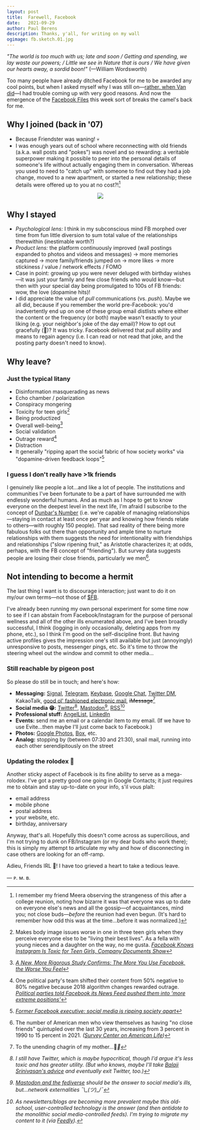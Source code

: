 ```yaml
---
layout: post
title:	Farewell, Facebook
date:	2021-09-29
author:	Paul Berens
description: Thanks, y'all, for writing on my wall
ogimage: fb.sketch.01.jpg
---
```

*"The world is too much with us; late and soon / Getting and spending, we lay waste our powers; / Little we see in Nature that is ours / We have given our hearts away, a sordid boon!"* (—William Wordsworth)

Too many people have already ditched Facebook for me to be awarded any cool points, but when I asked myself why I was still on—[rather, when Van did](https://youtu.be/pPn2zH_8OmY)—I had trouble coming up with very good reasons. And now the emergence of the [Facebook Files](https://www.wsj.com/articles/the-facebook-files-11631713039) this week sort of breaks the camel's back for me.

## Why I joined (back in '07)
- Because Friendster was waning! 💀
- I was enough years out of school where reconnecting with old friends (a.k.a. wall posts and "pokes") was novel and so rewarding: a veritable superpower making it possible to peer into the personal details of someone's life without actually engaging them in conversation. Whereas you used to need to "catch up" with someone to find out they had a job change, moved to a new apartment, or started a new relationship; these details were offered up to you at no cost?![^1]

<p align="center">
  <img src="https://i.imgur.com/AZenKUw.gif" />
</p>

[^1]: I remember my friend Meera observing the strangeness of this after a college reunion, noting how bizarre it was that everyone was up to date on everyone else's news and all the gossip—of acquaintances, mind you; not close buds—*before* the reunion had even begun. (It's hard to remember how odd this was at the time...before it was normalized.)

## Why I stayed
- *Psychological lens:* I think in my subconscious mind FB morphed over time from fun little diversion to sum total value of the relationships therewithin (inestimable worth?)
- *Product lens:* the platform continuously improved (wall postings expanded to photos and videos and messages) → more memories captured → more family/friends jumped on → more likes → more stickiness / value / network effects / FOMO
- Case in point: growing up you were never deluged with birthday wishes—it was just your family and few close friends who would know—but then with your special day being promulgated to 100s of FB friends: wow, the love (dopamine hits)!
- I did appreciate the value of *pull* communications (vs. *push*). Maybe we all did, because if you remember the world pre-Facebook: you'd inadvertently end up on one of these group email distlists where either the content or the frequency (or both) maybe wasn't exactly to your liking (e.g. your neighbor's joke of the day email)? How to opt out gracefully (😬)? It was tricky. Facebook delivered that *pull* ability and means to regain agency (i.e. I can read or not read that joke, and the posting party doesn't need to know).

## Why leave?

### Just the typical litany
- Disinformation masquerading as news
- Echo chamber / polarization
- Conspiracy mongering
- Toxicity for teen girls[^2]
- Being productized
- Overall well-being[^3]
- Social validation
- Outrage reward[^4]
- Distraction
- It generally "ripping apart the social fabric of how society works" via "dopamine-driven feedback loops"[^5]

[^2]: Makes body image issues worse in one in three teen girls when they perceive everyone else to be "living their best lives". As a fella with young nieces and a daughter on the way, no me gusta. *[Facebook Knows Instagram Is Toxic for Teen Girls, Company Documents Show](https://www.wsj.com/articles/facebook-knows-instagram-is-toxic-for-teen-girls-company-documents-show-11631620739)*

[^3]: *[A New, More Rigorous Study Confirms: The More You Use Facebook, the Worse You Feel](https://hbr.org/2017/04/a-new-more-rigorous-study-confirms-the-more-you-use-facebook-the-worse-you-feel)*

[^4]: One political party's team shifted their content from 50% negative to 80% negative because 2018 algorithm changes rewarded outrage. *[Political parties told Facebook its News Feed pushed them into ‘more extreme positions’](https://www.theverge.com/2021/9/15/22675472/facebook-wsj-leaks-news-feed-social-media-politics-polarization)*

[^5]: *[Former Facebook executive: social media is ripping society apart](https://www.theguardian.com/technology/2017/dec/11/facebook-former-executive-ripping-society-apart)*

### I guess I don't really have >1k friends

I genuinely like people a lot...and like a lot of people. The institutions and communities I've been fortunate to be a part of have surrounded me with endlessly wonderful humans. And as much as I hope to get to know everyone on the deepest level in the next life, I'm afraid I subscribe to the concept of [Dunbar's Number](https://en.wikipedia.org/wiki/Dunbar%27s_number) (i.e. we're capable of managing relationships—staying in contact at least once per year and knowing how friends relate to others—with roughly 150 people). That sad reality of there being more fabulous folks out there than opportunity and ample time to nurture relationships with them suggests the need for intentionality with friendships and relationships ("slow ripening fruit," as Aristotle characterizes it; at odds, perhaps, with the FB concept of "friending"). But survey data suggests people are losing their close friends, particularly we men[^6].

[^6]: The number of American men who view themselves as having "no close friends" quintupled over the last 30 years, increasing from 3 percent in 1990 to 15 percent in 2021. *([Survey Center on American Life](https://www.americansurveycenter.org/why-mens-social-circles-are-shrinking/))*

## Not intending to become a hermit

The last thing I want is to discourage interaction; just want to do it on my/our own terms—not those of [$FB](https://www.google.com/search?q=%24FB).

I've already been running my own personal experiment for some time now to see if I can abstain from Facebook/Instagram for the purpose of personal wellness and all of the other ills enumerated above, and I've been broadly successful, I think (logging in only occasionally, deleting apps from my phone, etc.), so I think I'm good on the self-discipline front. But having active profiles gives the impression one's still available but just (annoyingly) unresponsive to posts, messenger pings, etc. So it's time to throw the steering wheel out the window and commit to other media...

### Still reachable by pigeon post

So please do still be in touch; and here's how:
- **Messaging:** [Signal](https://signal.org), [Telegram](https://t.me/berensp), [Keybase](https://keybase.io/berens), [Google Chat](https://chat.google.com), [Twitter DM](https://twitter.com/messages/compose?recipient_id=19028711), KakaoTalk, <a href="mailto:pb@omg.lol">good ol' fashioned electronic mail</a>, <strike>iMessage</strike>[^7]
- **Social media 😁:** [Twitter](https://twitter.com/berensp)[^8], [Mastodon](https://mastodon.social/@berens)[^9], [RSS](https://berens.co/feed.xml)[^10]
- **Professional stuff:** [AngelList](https://angel.co/berens), [LinkedIn](https://www.linkedin.com/in/berensp/)
- **Events:** send me an email or a calendar item to my email. (If we have to use Evite...then maybe I'll just come back to Facebook.)
- **Photos:** [Google Photos](https://photos.google.com), [Box](https://box.com), etc.
- **Analog:** stopping by (between 07:30 and 21:30), snail mail, running into each other serendipitously on the street

[^7]: To the unending chagrin of my mother...🤘<i class="fab fa-android">🤘

[^8]: I still have Twitter, which is maybe hypocritical, though I'd argue it's less toxic and has greater utility. (But who knows, maybe I'll take [Balaji Srinivasan's advice](https://balajis.com/how-to-gradually-exit-twitter/) and eventually exit Twitter, too.)

[^9]: [Mastodon and the fediverse](https://www.nytimes.com/2018/03/28/technology/social-media-privacy.html) should be the answer to social media's ills, but...network externalities ¯\\\_(ツ)\_/¯

[^10]: As newsletters/blogs are becoming more prevalent maybe this old-school, user-controlled technology is the answer (and then antidote to the monolithic social media-controlled feeds). I'm trying to migrate my content to it (via [Feedly](https://feedly.com)).

### Updating the rolodex 📇

Another sticky aspect of Facebook is its fine ability to serve as a mega-rolodex. I've got a pretty good one going in Google Contacts; it just requires me to obtain and stay up-to-date on your info, s'il vous plaît:
- email address
- mobile phone
- postal address
- your website, etc.
- birthday, anniversary

Anyway, that's all. Hopefully this doesn't come across as supercilious, and I'm not trying to dunk on FB/Instagram (or my dear buds who work there); this is simply my attempt to articulate my why and how of disconnecting in case others are looking for an off-ramp.

Adieu, Friends IRL 👋! I have too grieved a heart to take a tedious leave.

— ᴘ. ᴍ. ʙ.
